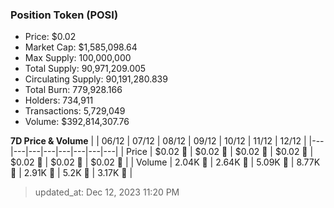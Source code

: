 
  ### Position Token (POSI)
  - Price: $0.02
  - Market Cap: $1,585,098.64
  - Max Supply: 100,000,000
  - Total Supply: 90,971,209.005
  - Circulating Supply: 90,191,280.839
  - Total Burn: 779,928.166
  - Holders: 734,911
  - Transactions: 5,729,049
  - Volume: $392,814,307.76

  **7D Price & Volume**
  | | 06&#x2F;12 | 07&#x2F;12 | 08&#x2F;12 | 09&#x2F;12 | 10&#x2F;12 | 11&#x2F;12 | 12&#x2F;12 |
  |---|---|---|---|---|---|---|---|
  | Price | $0.02 🔻 | $0.02 🔻 | $0.02 🔻 | $0.02 🚀 | $0.02 🚀 | $0.02 🔻 | $0.02 🚀 |
  | Volume | 2.04K 🔻 | 2.64K 🚀 | 5.09K 🚀 | 8.77K 🚀 | 2.91K 🔻 | 5.2K 🚀 | 3.17K 🔻 |

  > updated_at: Dec 12, 2023 11:20 PM
